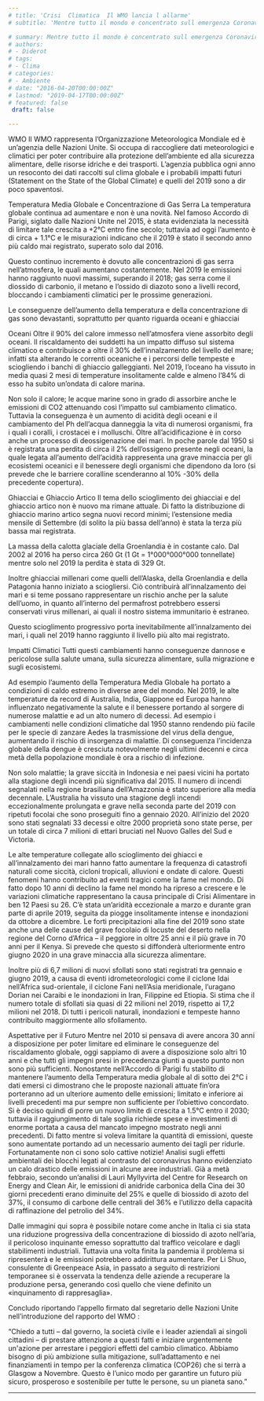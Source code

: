 ```yaml
---
# title: 'Crisi  Climatica  Il WMO lancia l allarme'
# subtitle: 'Mentre tutto il mondo e concentrato sull emergenza Coronavirus una pubblicazione del WMO ha attirato l attenzione di Diderot'

# summary: Mentre tutto il mondo è concentrato sull emergenza Coronavirus una pubblicazione del WMO ha attirato l'attenzione di Diderot.
# authors:
# - Diderot
# tags:
# - Clima
# categories:
# - Ambiente
# date: "2016-04-20T00:00:00Z"
# lastmod: "2019-04-17T00:00:00Z"
# featured: false
 draft: false

---
```



WMO
Il WMO rappresenta l’Organizzazione Meteorologica Mondiale ed è un’agenzia delle Nazioni Unite.
Si occupa di raccogliere dati meteorologici e climatici per poter contribuire alla protezione dell’ambiente ed alla sicurezza alimentare, delle risorse idriche e dei trasporti.
L’agenzia pubblica ogni anno un resoconto dei dati raccolti sul clima globale e i probabili impatti futuri (Statement on the State of the Global Climate) e quelli del 2019 sono a dir poco spaventosi.


Temperatura Media Globale e Concentrazione di Gas Serra
La temperatura globale continua ad aumentare e non è una novità. Nel famoso Accordo di Parigi, siglato dalle Nazioni Unite nel 2015, è stata evidenziata la necessità di limitare tale crescita a +2°C entro fine secolo; tuttavia ad oggi l’aumento è di circa + 1.1°C e le misurazioni indicano che il 2019 è stato il secondo anno più caldo mai registrato, superato solo dal 2016.

Questo continuo incremento è dovuto alle concentrazioni di gas serra nell’atmosfera, le quali aumentano costantemente.
Nel 2019 le emissioni hanno raggiunto nuovi massimi, superando il 2018; gas serra come il diossido di carbonio, il metano e l’ossido di diazoto sono a livelli record, bloccando i cambiamenti climatici per le prossime generazioni.

Le conseguenze dell’aumento della temperatura e della concentrazione di gas sono devastanti, soprattutto per quanto riguarda oceani e ghiacciai


Oceani
Oltre il 90% del calore immesso nell’atmosfera viene assorbito degli oceani.
Il riscaldamento dei suddetti ha un impatto diffuso sul sistema climatico e contribuisce a oltre il 30% dell’innalzamento del livello del mare; infatti sta alterando le correnti oceaniche e i percorsi delle tempeste e sciogliendo i banchi di ghiaccio galleggianti.
Nel 2019, l’oceano ha vissuto in media quasi 2 mesi di temperature insolitamente calde e almeno l’84% di esso ha subito un’ondata di calore marina.

Non solo il calore; le acque marine sono in grado di assorbire anche le emissioni di CO2 attenuando così l’impatto sul cambiamento climatico. Tuttavia la conseguenza è un aumento di acidità degli oceani e il cambiamento del Ph dell’acqua danneggia la vita di numerosi organismi, fra i quali i coralli, i crostacei e i molluschi.
Oltre all’acidificazione è in corso anche un processo di deossigenazione dei mari. In poche parole dal 1950 si è registrata una perdita di circa il 2% dell’ossigeno presente negli oceani, la quale legata all’aumento dell’acidità rappresenta una grave minaccia per gli ecosistemi oceanici e il benessere degli organismi che dipendono da loro (si prevede che le barriere coralline scenderanno al 10% -30% della precedente copertura).


Ghiacciai e Ghiaccio Artico
Il tema dello scioglimento dei ghiacciai e del ghiaccio artico non è nuovo ma rimane attuale.
Di fatto la distribuzione di ghiaccio marino artico segna nuovi record minimi; l’estensione media mensile di Settembre (di solito la più bassa dell’anno) è stata la terza più bassa mai registrata.

La massa della calotta glaciale della Groenlandia è in costante calo. Dal 2002 al 2016 ha perso circa 260 Gt (1 Gt = 1°000°000°000 tonnellate) mentre solo nel 2019 la perdita è stata di 329 Gt.

Inoltre ghiacciai millenari come quelli dell’Alaska, della Groenlandia e della Patagonia hanno iniziato a sciogliersi. Ciò contribuirà all’innalzamento dei mari e si teme possano rappresentare un rischio anche per la salute dell’uomo, in quanto all’interno del permafrost potrebbero essersi conservati virus millenari, ai quali il nostro sistema immunitario è estraneo.

Questo scioglimento progressivo porta inevitabilmente all’innalzamento dei mari, i quali nel 2019 hanno raggiunto il livello più alto mai registrato.



Impatti Climatici
Tutti questi cambiamenti hanno conseguenze dannose e pericolose sulla salute umana, sulla sicurezza alimentare, sulla migrazione e sugli ecosistemi.

Ad esempio l’aumento della Temperatura Media Globale ha portato a condizioni di caldo estremo in diverse aree del mondo.
Nel 2019, le alte temperature da record di Australia, India, Giappone ed Europa hanno influenzato negativamente la salute e il benessere portando al sorgere di numerose malattie e ad un alto numero di decessi. Ad esempio i cambiamenti nelle condizioni climatiche dal 1950 stanno rendendo più facile per le specie di zanzare Aedes la trasmissione del virus della dengue, aumentando il rischio di insorgenza di malattie. Di conseguenza l’incidenza globale della dengue è cresciuta notevolmente negli ultimi decenni e circa metà della popolazione mondiale è ora a rischio di infezione.

Non solo malattie; la grave siccità in Indonesia e nei paesi vicini ha portato alla stagione degli incendi più significativa dal 2015. Il numero di incendi segnalati nella regione brasiliana dell’Amazzonia è stato superiore alla media decennale.
L’Australia ha vissuto una stagione degli incendi eccezionalmente prolungata e grave nella seconda parte del 2019 con ripetuti focolai che sono proseguiti fino a gennaio 2020. All’inizio del 2020 sono stati segnalati 33 decessi e oltre 2000 proprietà sono state perse, per un totale di circa 7 milioni di ettari bruciati nel Nuovo Galles del Sud e Victoria.

Le alte temperature collegate allo scioglimento dei ghiacci e all’innalzamento dei mari hanno fatto aumentare la frequenza di catastrofi naturali come  siccità, cicloni tropicali, alluvioni e ondate di calore.
Questi fenomeni hanno contribuito ad eventi tragici come la fame nel mondo. Di fatto dopo 10 anni di declino la fame nel mondo ha ripreso a crescere e le variazioni climatiche rappresentano la causa principale di Crisi Alimentare in ben 12 Paesi su 26.
C’è stata un’aridità eccezionale a marzo e durante gran parte di aprile 2019, seguita da piogge insolitamente intense e inondazioni da ottobre a dicembre. Le forti precipitazioni alla fine del 2019 sono state anche una delle cause del grave focolaio di locuste del deserto nella regione del Corno d’Africa – il peggiore in oltre 25 anni e il più grave in 70 anni per il Kenya. Si prevede che questo si diffonderà ulteriormente entro giugno 2020 in una grave minaccia alla sicurezza alimentare.


Inoltre più di 6,7 milioni di nuovi sfollati sono stati registrati tra gennaio e giugno 2019, a causa di eventi idrometeorologici come il ciclone Idai nell’Africa sud-orientale, il ciclone Fani nell’Asia meridionale, l’uragano Dorian nei Caraibi e le inondazioni in Iran, Filippine ed Etiopia.
Si stima che il numero totale di sfollati sia quasi di 22 milioni nel 2019, rispetto ai 17,2 milioni nel 2018. Di tutti i pericoli naturali, inondazioni e tempeste hanno contribuito maggiormente allo sfollamento.


Aspettative per il Futuro
Mentre nel 2010 si pensava di avere ancora 30 anni a disposizione per poter limitare ed eliminare le conseguenze del riscaldamento globale, oggi sappiamo di avere a disposizione solo altri 10 anni e che tutti gli impegni presi in precedenza giunti a questo punto non sono più sufficienti.
Nonostante nell’Accordo di Parigi fu stabilito di mantenere l’aumento della Temperatura media globale al di sotto dei 2°C i dati emersi ci dimostrano che le proposte nazionali attuate fin’ora porteranno ad un ulteriore aumento delle emissioni; limitato e inferiore ai livelli precedenti ma pur sempre non sufficiente per l’obiettivo concordato. Si è deciso quindi di porre un nuovo limite di crescita a 1.5°C entro il 2030; tuttavia il raggiungimento di tale soglia richiede spese e investimenti di enorme portata a causa del mancato impegno mostrato negli anni precedenti. Di fatto mentre si voleva limitare la quantità di emissioni, queste sono aumentate portando ad un necessario aumento dei tagli per ridurle.
Fortunatamente non ci sono solo cattive notizie! Analisi sugli effetti ambientali dei blocchi legati al contrasto del coronavirus hanno evidenziato un calo drastico delle emissioni in alcune aree industriali. Già a metà febbraio, secondo un’analisi di Lauri Myllyvirta del Centre for Research on Energy and Clean Air, le emissioni di anidride carbonica della Cina dei 30 giorni precedenti erano diminuite del 25% e quelle di biossido di azoto del 37%, il consumo di carbone delle centrali del 36% e l’utilizzo della capacità di raffinazione del petrolio del 34%.


Dalle immagini qui sopra è possibile notare come anche in Italia ci sia stata una riduzione progressiva della concentrazione di biossido di azoto nell’aria, il pericoloso inquinante emesso soprattutto dal traffico veicolare e dagli stabilimenti industriali.
Tuttavia una volta finita la pandemia il problema si ripresenterà e le emissioni potrebbero addirittura aumentare. Per Li Shuo, consulente di Greenpeace Asia, in passato a seguito di restrizioni temporanee si è osservata la tendenza delle aziende a recuperare la produzione persa, generando così quello che viene definito un «inquinamento di rappresaglia».

Concludo riportando l’appello firmato dal segretario delle Nazioni Unite nell’introduzione del rapporto del WMO :

“Chiedo a tutti – dal governo, la società civile e i leader aziendali ai singoli cittadini – di prestare attenzione a questi fatti e iniziare urgentemente un'azione per arrestare i peggiori effetti del cambio climatico. Abbiamo bisogno di più ambizione sulla mitigazione, sull’adattamento e nei finanziamenti in tempo per la conferenza climatica (COP26) che si terrà a Glasgow a Novembre. Questo è l’unico modo per garantire un futuro più sicuro, prosperoso e sostenibile per tutte le persone, su un pianeta sano.”

---
